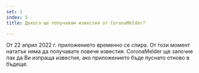 ```yaml
---
set: 1
index: 5
title: Докога ще получавам известия от CoronaMelder?

---
```

От 22 април 2022 г. приложението временно се спира. От този момент нататък няма да получавате повече известия. CoronaMelder ще започне пак да Ви изпраща известия, ако приложението бъде пуснато отново в бъдеще.

